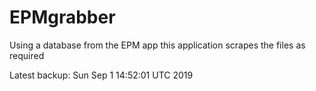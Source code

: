 # EPMgrabber
Using a database from the EPM app this application scrapes the files as required


Latest backup: Sun Sep 1 14:52:01 UTC 2019
